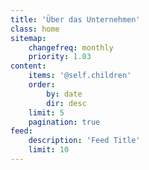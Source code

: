 ```yaml
---
title: 'Über das Unternehmen'
class: home
sitemap:
    changefreq: monthly
    priority: 1.03
content:
    items: '@self.children'
    order:
        by: date
        dir: desc
    limit: 5
    pagination: true
feed:
    description: 'Feed Title'
    limit: 10
---
```


